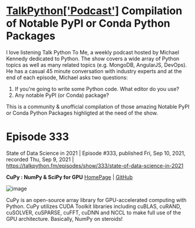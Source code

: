 # [TalkPython['Podcast']](https://talkpython.fm/) Compilation of Notable PyPI or Conda Python Packages

I love listening Talk Python To Me, a weekly podcast hosted by Michael Kennedy dedicated to Python. The show covers a wide array of Python topics as well as many related topics (e.g. MongoDB, AngularJS, DevOps). He has a casual 45 minute conversation with industry experts and at the end of each episode, Michael asks two questions:

1. If you're going to write some Python code. What editor do you use?
2. Any notable PyPI (or Conda) package?

This is a community & unofficial compilation of those amazing Notable PyPI or Conda Python Packages highligted at the need of the show.



# Episode 333 

State of Data Science in 2021 | Episode #333, published Fri, Sep 10, 2021, recorded Thu, Sep 9, 2021 | https://talkpython.fm/episodes/show/333/state-of-data-science-in-2021 

**CuPy : NumPy & SciPy for GPU** [HomePage](https://cupy.dev/) | [GitHub](https://github.com/cupy/cupy/)

![image](https://user-images.githubusercontent.com/12855744/134486395-6af8b913-9c0b-40f4-9c95-5c51ed44cf53.png)

CuPy is an open-source array library for GPU-accelerated computing with Python. CuPy utilizes CUDA Toolkit libraries including cuBLAS, cuRAND, cuSOLVER, cuSPARSE, cuFFT, cuDNN and NCCL to make full use of the GPU architecture. Basically, NumPy on steroids! 
